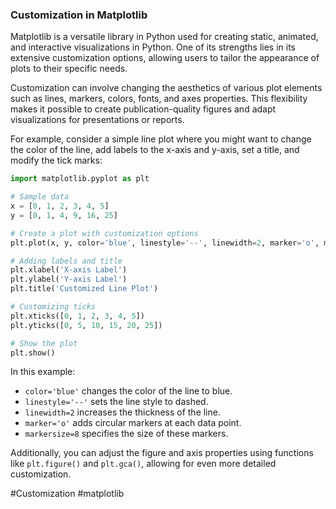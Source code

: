 ### Customization in Matplotlib

Matplotlib is a versatile library in Python used for creating static, animated, and interactive visualizations in Python. One of its strengths lies in its extensive customization options, allowing users to tailor the appearance of plots to their specific needs.

Customization can involve changing the aesthetics of various plot elements such as lines, markers, colors, fonts, and axes properties. This flexibility makes it possible to create publication-quality figures and adapt visualizations for presentations or reports.

For example, consider a simple line plot where you might want to change the color of the line, add labels to the x-axis and y-axis, set a title, and modify the tick marks:

```python
import matplotlib.pyplot as plt

# Sample data
x = [0, 1, 2, 3, 4, 5]
y = [0, 1, 4, 9, 16, 25]

# Create a plot with customization options
plt.plot(x, y, color='blue', linestyle='--', linewidth=2, marker='o', markersize=8)

# Adding labels and title
plt.xlabel('X-axis Label')
plt.ylabel('Y-axis Label')
plt.title('Customized Line Plot')

# Customizing ticks
plt.xticks([0, 1, 2, 3, 4, 5])
plt.yticks([0, 5, 10, 15, 20, 25])

# Show the plot
plt.show()
```

In this example:
- `color='blue'` changes the color of the line to blue.
- `linestyle='--'` sets the line style to dashed.
- `linewidth=2` increases the thickness of the line.
- `marker='o'` adds circular markers at each data point.
- `markersize=8` specifies the size of these markers.

Additionally, you can adjust the figure and axis properties using functions like `plt.figure()` and `plt.gca()`, allowing for even more detailed customization.

#Customization #matplotlib